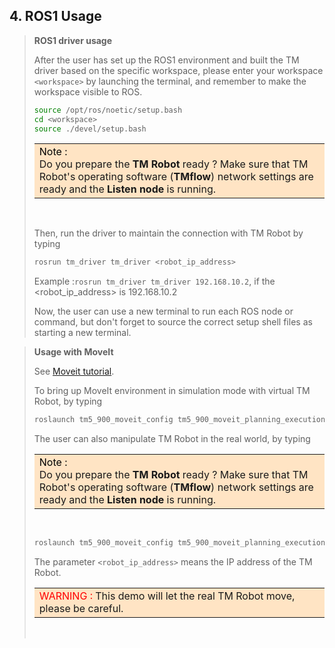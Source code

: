 ## __4. ROS1 Usage__

> __ROS1 driver usage__
> 
> After the user has set up the ROS1 environment and built the TM driver based on the specific workspace, please enter your workspace `<workspace>` by launching the terminal, and remember to make the workspace visible to ROS.
>
>
> ```bash
> source /opt/ros/noetic/setup.bash
> cd <workspace>
> source ./devel/setup.bash
> ```
> <table><tr><td bgcolor=Bisque> <font color=black> Note :</font><br/> Do you prepare the <b>TM Robot</b> ready ? Make sure that TM Robot's operating software (<b>TMflow</b>) network settings are ready and the <b>Listen node</b> is running.</td></tr></table><br/>
> 
> Then, run the driver to maintain the connection with TM Robot by typing 
>
>```bash
> rosrun tm_driver tm_driver <robot_ip_address>
>```
> Example :``rosrun tm_driver tm_driver 192.168.10.2``, if the <robot_ip_address> is 192.168.10.2
>
> Now, the user can use a new terminal to run each ROS node or command, but don't forget to source the correct setup shell files as starting a new terminal.

> __Usage with MoveIt__ 
>
> See [Moveit tutorial](https://ros-planning.github.io/moveit_tutorials/).<br/>
>
> To bring up MoveIt environment in simulation mode with virtual TM Robot, by typing
>
>
> ```bash
> roslaunch tm5_900_moveit_config tm5_900_moveit_planning_execution.launch sim:=True
> ```
>
> The user can also manipulate TM Robot in the real world, by typing<br/>
> <table><tr><td bgcolor=Bisque> <font color=black> Note :</font><br/> Do you prepare the <b>TM Robot</b> ready ? Make sure that TM Robot's operating software (<b>TMflow</b>) network settings are ready and the <b>Listen node</b> is running.</td></tr></table><br/>
>
> ```bash
> roslaunch tm5_900_moveit_config tm5_900_moveit_planning_execution.launch sim:=False robot_ip:=<robot_ip_address>
> ```
>
> The parameter `<robot_ip_address>` means the IP address of the TM Robot.<br/>
> <table><tr><td bgcolor=Bisque> <font color=red> WARNING :</font> This demo will let the real TM Robot move, please be careful.</td></tr></table><br/>
